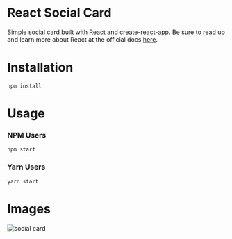 # React Social Card

Simple social card built with React and create-react-app. Be sure to read up and learn more about React at the official docs [here](https://reactjs.org/docs/getting-started.html).

# Installation 
`npm install`


# Usage 

### NPM Users

`npm start`

### Yarn Users

`yarn start`

# Images

![social card](https://image.ibb.co/m8qYvA/screen-shot.png "Demo")

